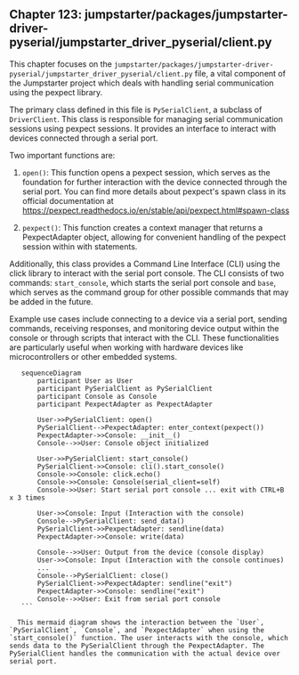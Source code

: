 ## Chapter 123: jumpstarter/packages/jumpstarter-driver-pyserial/jumpstarter_driver_pyserial/client.py

 This chapter focuses on the `jumpstarter/packages/jumpstarter-driver-pyserial/jumpstarter_driver_pyserial/client.py` file, a vital component of the Jumpstarter project which deals with handling serial communication using the pexpect library.

The primary class defined in this file is `PySerialClient`, a subclass of `DriverClient`. This class is responsible for managing serial communication sessions using pexpect sessions. It provides an interface to interact with devices connected through a serial port.

Two important functions are:
1. `open()`: This function opens a pexpect session, which serves as the foundation for further interaction with the device connected through the serial port. You can find more details about pexpect's spawn class in its official documentation at https://pexpect.readthedocs.io/en/stable/api/pexpect.html#spawn-class

2. `pexpect()`: This function creates a context manager that returns a PexpectAdapter object, allowing for convenient handling of the pexpect session within with statements.

Additionally, this class provides a Command Line Interface (CLI) using the click library to interact with the serial port console. The CLI consists of two commands: `start_console`, which starts the serial port console and `base`, which serves as the command group for other possible commands that may be added in the future.

Example use cases include connecting to a device via a serial port, sending commands, receiving responses, and monitoring device output within the console or through scripts that interact with the CLI. These functionalities are particularly useful when working with hardware devices like microcontrollers or other embedded systems.

 ```mermaid
    sequenceDiagram
        participant User as User
        participant PySerialClient as PySerialClient
        participant Console as Console
        participant PexpectAdapter as PexpectAdapter

        User->>PySerialClient: open()
        PySerialClient-->PexpectAdapter: enter_context(pexpect())
        PexpectAdapter->>Console: __init__()
        Console-->>User: Console object initialized

        User->>PySerialClient: start_console()
        PySerialClient->>Console: cli().start_console()
        Console->>Console: click.echo()
        Console->>Console: Console(serial_client=self)
        Console->>User: Start serial port console ... exit with CTRL+B x 3 times

        User->>Console: Input (Interaction with the console)
        Console-->PySerialClient: send_data()
        PySerialClient->>PexpectAdapter: sendline(data)
        PexpectAdapter->>Console: write(data)

        Console-->>User: Output from the device (console display)
        User->>Console: Input (Interaction with the console continues)
        ...
        Console-->PySerialClient: close()
        PySerialClient->>PexpectAdapter: sendline("exit")
        PexpectAdapter->>Console: sendline("exit")
        Console-->>User: Exit from serial port console
    ```

   This mermaid diagram shows the interaction between the `User`, `PySerialClient`, `Console`, and `PexpectAdapter` when using the `start_console()` function. The user interacts with the console, which sends data to the PySerialClient through the PexpectAdapter. The PySerialClient handles the communication with the actual device over serial port.